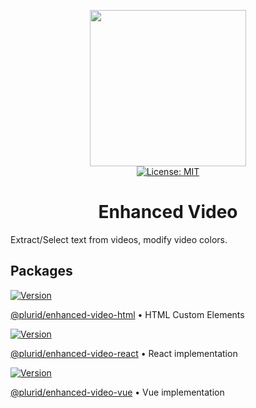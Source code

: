 <p align="center">
    <img src="https://raw.githubusercontent.com/plurid/enhanced-video/master/about/docs/identity/enhanced-video-logo.png" height="250px">
    <br />
    <a target="_blank" href="https://github.com/plurid/enhanced-video/blob/master/LICENSE">
        <img src="https://img.shields.io/badge/license-MIT-blue.svg?colorB=1380C3&style=for-the-badge" alt="License: MIT">
    </a>
</p>



<h1 align="center">
    Enhanced Video
</h1>


Extract/Select text from videos, modify video colors.



## Packages

<a target="_blank" href="https://www.npmjs.com/package/@plurid/enhanced-video-html">
    <img src="https://img.shields.io/npm/v/@plurid/enhanced-video-html.svg?logo=npm&colorB=1380C3&style=for-the-badge" alt="Version">
</a>

[@plurid/enhanced-video-html][enhanced-video-html] • HTML Custom Elements

[enhanced-video-html]: https://github.com/plurid/enhanced-video/tree/master/packages/enhanced-video-html



<a target="_blank" href="https://www.npmjs.com/package/@plurid/enhanced-video-react">
    <img src="https://img.shields.io/npm/v/@plurid/enhanced-video-react.svg?logo=npm&colorB=1380C3&style=for-the-badge" alt="Version">
</a>

[@plurid/enhanced-video-react][enhanced-video-react] • React implementation

[enhanced-video-react]: https://github.com/plurid/enhanced-video/tree/master/packages/enhanced-video-react



<a target="_blank" href="https://www.npmjs.com/package/@plurid/enhanced-video-vue">
    <img src="https://img.shields.io/npm/v/@plurid/enhanced-video-vue.svg?logo=npm&colorB=1380C3&style=for-the-badge" alt="Version">
</a>

[@plurid/enhanced-video-vue][enhanced-video-vue] • Vue implementation

[enhanced-video-vue]: https://github.com/plurid/enhanced-video/tree/master/packages/enhanced-video-vue
